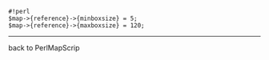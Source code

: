 
```                                   
#!perl                                
$map->{reference}->{minboxsize} = 5;  
$map->{reference}->{maxboxsize} = 120;
```                                   
----                                  
back to PerlMapScrip
